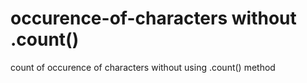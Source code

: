 # occurence-of-characters without .count()
count of occurence of characters without using .count() method

